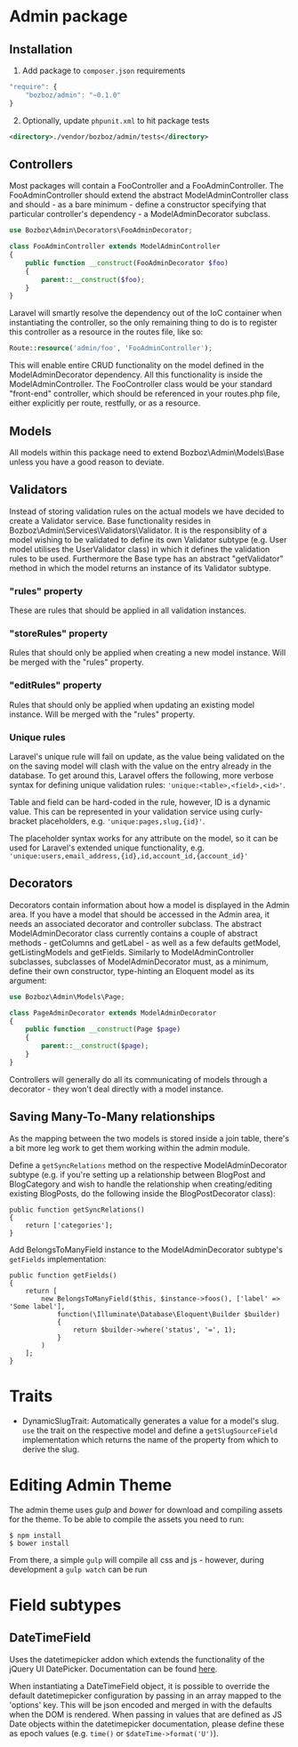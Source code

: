 # Admin package

## Installation

1. Add package to `composer.json` requirements

```js
"require": {
	"bozboz/admin": "~0.1.0"
}
```

2. Optionally, update `phpunit.xml` to hit package tests

```xml
<directory>./vendor/bozboz/admin/tests</directory>
```

## Controllers

Most packages will contain a FooController and a FooAdminController. The FooAdminController should extend the abstract ModelAdminController class and should - as a bare minimum - define a constructor specifying that particular controller's dependency - a ModelAdminDecorator subclass.

```php
use Bozboz\Admin\Decorators\FooAdminDecorator;

class FooAdminController extends ModelAdminController
{
    public function __construct(FooAdminDecorator $foo)
    {
        parent::__construct($foo);
    }
}
```

Laravel will smartly resolve the dependency out of the IoC container when instantiating the controller, so the only remaining thing to do is to register this controller as a resource in the routes file, like so:

```php
Route::resource('admin/foo', 'FooAdminController');
```

This will enable entire CRUD functionality on the model defined in the ModelAdminDecorator dependency. All this functionality is inside the ModelAdminController. The FooController class would be your standard "front-end" controller, which should be referenced in your routes.php file, either explicitly per route, restfully, or as a resource.

## Models

All models within this package need to extend Bozboz\Admin\Models\Base unless you have a good reason to deviate.

## Validators

Instead of storing validation rules on the actual models we have decided to create a Validator service. Base functionality resides in Bozboz\Admin\Services\Validators\Validator. It is the responsiblity of a model wishing to be validated to define its own Validator subtype (e.g. User model utilises the UserValidator class) in which it defines the validation rules to be used. Furthermore the Base type has an abstract "getValidator" method in which the model returns an instance of its Validator subtype.

### "rules" property

These are rules that should be applied in all validation instances.

### "storeRules" property

Rules that should only be applied when creating a new model instance. Will be merged with the "rules" property.

### "editRules" property

Rules that should only be applied when updating an existing model instance. Will be merged with the "rules" property.

### Unique rules

Laravel's unique rule will fail on update, as the value being validated on the on the saving model will clash with the value on the entry already in the database. To get around this, Laravel offers the following, more verbose syntax for defining unique validation rules: `'unique:<table>,<field>,<id>'`.

Table and field can be hard-coded in the rule, however, ID is a dynamic value. This can be represented in your validation service using curly-bracket placeholders, e.g. `'unique:pages,slug,{id}'`.

The placeholder syntax works for any attribute on the model, so it can be used for Laravel's extended unique functionality, e.g. `'unique:users,email_address,{id},id,account_id,{account_id}'`

## Decorators

Decorators contain information about how a model is displayed in the Admin area. If you have a model that should be accessed in the Admin area, it needs an associated decorator and controller subclass. The abstract ModelAdminDecorator class currently contains a couple of abstract methods - getColumns and getLabel - as well as a few defaults getModel, getListingModels and getFields. Similarly to ModelAdminController subclasses, subclasses of ModelAdminDecorator must, as a minimum, define their own constructor, type-hinting an Eloquent model as its argument:

```php
use Bozboz\Admin\Models\Page;

class PageAdminDecorator extends ModelAdminDecorator
{
    public function __construct(Page $page)
    {
        parent::__construct($page);
    }
}
```

Controllers will generally do all its communicating of models through a decorator - they won't deal directly with a model instance.

## Saving Many-To-Many relationships

As the mapping between the two models is stored inside a join table, there's a bit more leg work to get them working within the admin module.

Define a `getSyncRelations` method on the respective ModelAdminDecorator subtype (e.g. if you're setting up a relationship between BlogPost and BlogCategory and wish to handle the relationship when creating/editing existing BlogPosts, do the following inside the BlogPostDecorator class):

```
public function getSyncRelations()
{
    return ['categories'];
}
```

Add BelongsToManyField instance to the ModelAdminDecorator subtype's `getFields` implementation:

```
public function getFields()
{
    return [
        new BelongsToManyField($this, $instance->foos(), ['label' => 'Some label'],
            function(\Illuminate\Database\Eloquent\Builder $builder)
            {
                return $builder->where('status', '=', 1);
            }
        )
    ];
}
```

# Traits

- DynamicSlugTrait: Automatically generates a value for a model's slug. `use` the trait on the respective model and define a `getSlugSourceField` implementation which returns the name of the property from which to derive the slug. 

# Editing Admin Theme

The admin theme uses *gulp* and *bower* for download and compiling assets for the theme. To be able to compile the assets you need to run:

```
$ npm install
$ bower install
```

From there, a simple `gulp` will compile all css and js - however, during development a `gulp watch` can be run

# Field subtypes

## DateTimeField

Uses the datetimepicker addon which extends the functionality of the jQuery UI DatePicker. Documentation can be found [here](http://trentrichardson.com/examples/timepicker/).

When instantiating a DateTimeField object, it is possible to override the default datetimepicker configuration by passing in an array mapped to the 'options' key.
This will be json encoded and merged in with the defaults when the DOM is rendered. When passing in values that are defined as JS Date objects within the datetimepicker
documentation, please define these as epoch values (e.g. `time()` or `$dateTime->format('U')`). 
